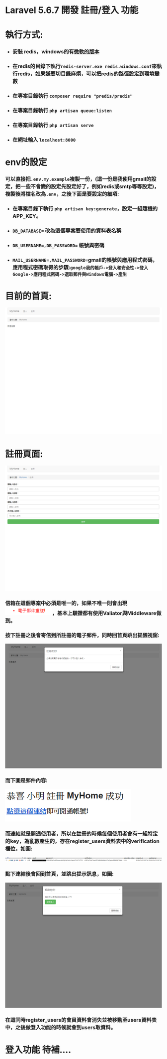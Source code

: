 # Laravel 5.6.7 開發 註冊/登入 功能

# 執行方式:
* ### 安裝 redis，windows的有[微軟的版本](https://github.com/MicrosoftArchive/redis/releases)
* ### 在redis的目錄下執行`redis-server.exe redis.windows.conf`來執行redis，如果嫌要切目錄麻煩，可以把redis的路徑設定到環境變數
* ### 在專案目錄執行 `composer require "predis/predis"`
* ### 在專案目錄執行 `php artisan queue:listen`
* ### 在專案目錄執行 `php artisan serve`
* ### 在網址輸入 `localhost:8000`

# env的設定
### 可以直接把`.env.my.example`複製一份，(這一份是我使用gmail的設定，把一些不會變的設定先設定好了，例如redis或smtp等等設定)，複製後將檔名改為`.env`，之後下面是要設定的細項:
* ### 在專案目錄下執行 `php artisan key:generate`，設定一組隨機的APP_KEY。
* ### `DB_DATABASE=` 改為這個專案要使用的資料表名稱
* ### `DB_USERNAME=,DB_PASSWORD=` 帳號與密碼
* ### `MAIL_USERNAME=,MAIL_PASSWORD=`gmail的帳號與應用程式密碼，應用程式密碼取得的步驟:`google我的帳戶->登入和安全性->登入Google->應用程式密碼->選取郵件與Windows電腦->產生`


# 目前的首頁:
![首頁](images/index.png)

# 註冊頁面:
![註冊](images/register.png)

### 信箱在這個專案中必須是唯一的，如果不唯一則會出現![信箱重複](images/emailRepeat.png)，基本上驗證都有使用Valiator與Middleware做到。

### 按下註冊之後會寄信到所註冊的電子郵件，同時回首頁跳出提醒視窗:
![註冊完成](images/registerSuccess.png)
### 而下圖是郵件內容:
![郵件內容](images/mail.png)
### 而連結就是開通使用者，所以在註冊的時候每個使用者會有一組特定的key，為亂數產生的，存在register_users資料表中的verification欄位，如圖:
![key](images/registerTable.png)

### 點下連結後會回到首頁，並跳出提示訊息，如圖:
![驗證完成](images/verificationSuccess.png)
### 在這同時register_users的會員資料會消失並被移動至users資料表中，之後做登入功能的時候就會到users取資料。

# 登入功能 待補....